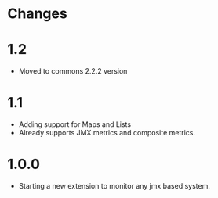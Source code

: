 Changes
=======
# 1.2
* Moved to commons 2.2.2 version


# 1.1
* Adding support for Maps and Lists
* Already supports JMX metrics and composite metrics.

# 1.0.0

* Starting a new extension to monitor any jmx based system.